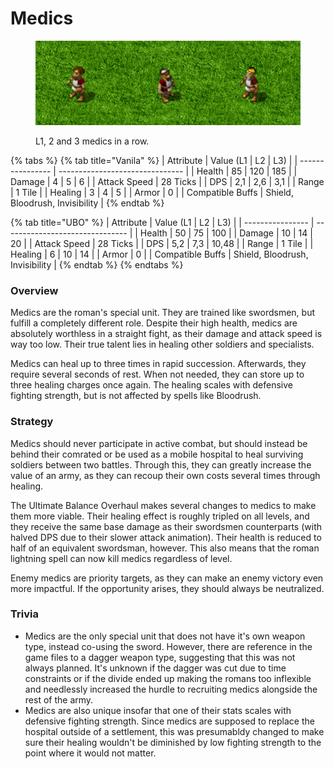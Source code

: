 # Medics

<figure><img src="../.gitbook/assets/Sanilineup.png" alt=""><figcaption><p>L1, 2 and 3 medics in a row.</p></figcaption></figure>

{% tabs %}
{% tab title="Vanila" %}
| Attribute        | Value (L1 \| L2 \| L3)          |
| ---------------- | ------------------------------- |
| Health           | 85 \| 120 \| 185                |
| Damage           | 4 \| 5 \| 6                     |
| Attack Speed     | 28 Ticks                        |
| DPS              | 2,1 \| 2,6 \| 3,1               |
| Range            | 1 Tile                          |
| Healing          | 3 \| 4 \| 5                     |
| Armor            | 0                               |
| Compatible Buffs | Shield, Bloodrush, Invisibility |
{% endtab %}

{% tab title="UBO" %}
| Attribute        | Value (L1 \| L2 \| L3)          |
| ---------------- | ------------------------------- |
| Health           | 50 \| 75 \| 100                 |
| Damage           | 10 \| 14 \| 20                  |
| Attack Speed     | 28 Ticks                        |
| DPS              | 5,2 \| 7,3 \| 10,48             |
| Range            | 1 Tile                          |
| Healing          | 6 \| 10 \| 14                   |
| Armor            | 0                               |
| Compatible Buffs | Shield, Bloodrush, Invisibility |
{% endtab %}
{% endtabs %}

### Overview <a href="#ueberblick" id="ueberblick"></a>

Medics are the roman's special unit. They are trained like swordsmen, but fulfill a completely different role. Despite their high health, medics are absolutely worthless in a straight fight, as their damage and attack speed is way too low. Their true talent lies in healing other soldiers and specialists.

Medics can heal up to three times in rapid succession. Afterwards, they require several seconds of rest. When not needed, they can store up to three healing charges once again. The healing scales with defensive fighting strength, but is not affected by spells like Bloodrush.

### Strategy <a href="#strategie" id="strategie"></a>

Medics should never participate in active combat, but should instead be behind their comrated or be used as a mobile hospital to heal surviving soldiers between two battles. Through this, they can greatly increase the value of an army, as they can recoup their own costs several times through healing.

The Ultimate Balance Overhaul makes several changes to medics to make them more viable. Their healing effect is roughly tripled on all levels, and they receive the same base damage as their swordsmen counterparts (with halved DPS due to their slower attack animation). Their health is reduced to half of an equivalent swordsman, however. This also means that the roman lightning spell can now kill medics regardless of level.

Enemy medics are priority targets, as they can make an enemy victory even more impactful. If the opportunity arises, they should always be neutralized.

### Trivia <a href="#trivia" id="trivia"></a>

* Medics are the only special unit that does not have it's own weapon type, instead co-using the sword. However, there are reference in the game files to a dagger weapon type, suggesting that this was not always planned. It's unknown if the dagger was cut due to time constraints or if the divide ended up making the romans too inflexible and needlessly increased the hurdle to recruiting medics alongside the rest of the army.
* Medics are also unique insofar that one of their stats scales with defensive fighting strength. Since medics are supposed to replace the hospital outside of a settlement, this was presumabldy changed to make sure their healing wouldn't be diminished by low fighting strength to the point where it would not matter.
